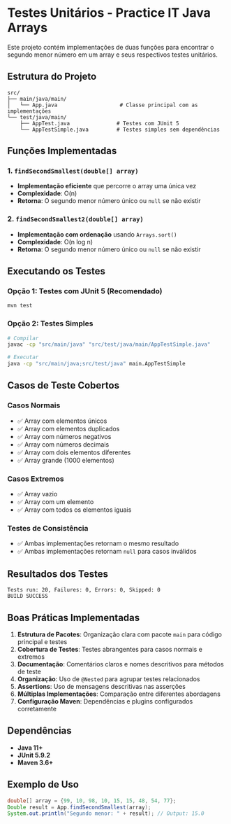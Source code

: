 # Testes Unitários - Practice IT Java Arrays

Este projeto contém implementações de duas funções para encontrar o segundo menor número em um array e seus respectivos testes unitários.

## Estrutura do Projeto

```
src/
├── main/java/main/
│   └── App.java                    # Classe principal com as implementações
└── test/java/main/
    ├── AppTest.java               # Testes com JUnit 5
    └── AppTestSimple.java         # Testes simples sem dependências
```

## Funções Implementadas

### 1. `findSecondSmallest(double[] array)`
- **Implementação eficiente** que percorre o array uma única vez
- **Complexidade**: O(n)
- **Retorna**: O segundo menor número único ou `null` se não existir

### 2. `findSecondSmallest2(double[] array)`
- **Implementação com ordenação** usando `Arrays.sort()`
- **Complexidade**: O(n log n)
- **Retorna**: O segundo menor número único ou `null` se não existir

## Executando os Testes

### Opção 1: Testes com JUnit 5 (Recomendado)
```bash
mvn test
```

### Opção 2: Testes Simples
```bash
# Compilar
javac -cp "src/main/java" "src/test/java/main/AppTestSimple.java"

# Executar
java -cp "src/main/java;src/test/java" main.AppTestSimple
```

## Casos de Teste Cobertos

### Casos Normais
- ✅ Array com elementos únicos
- ✅ Array com elementos duplicados
- ✅ Array com números negativos
- ✅ Array com números decimais
- ✅ Array com dois elementos diferentes
- ✅ Array grande (1000 elementos)

### Casos Extremos
- ✅ Array vazio
- ✅ Array com um elemento
- ✅ Array com todos os elementos iguais

### Testes de Consistência
- ✅ Ambas implementações retornam o mesmo resultado
- ✅ Ambas implementações retornam `null` para casos inválidos

## Resultados dos Testes

```
Tests run: 20, Failures: 0, Errors: 0, Skipped: 0
BUILD SUCCESS
```

## Boas Práticas Implementadas

1. **Estrutura de Pacotes**: Organização clara com pacote `main` para código principal e testes
2. **Cobertura de Testes**: Testes abrangentes para casos normais e extremos
3. **Documentação**: Comentários claros e nomes descritivos para métodos de teste
4. **Organização**: Uso de `@Nested` para agrupar testes relacionados
5. **Assertions**: Uso de mensagens descritivas nas asserções
6. **Múltiplas Implementações**: Comparação entre diferentes abordagens
7. **Configuração Maven**: Dependências e plugins configurados corretamente

## Dependências

- **Java 11+**
- **JUnit 5.9.2**
- **Maven 3.6+**

## Exemplo de Uso

```java
double[] array = {99, 10, 98, 10, 15, 15, 48, 54, 77};
Double result = App.findSecondSmallest(array);
System.out.println("Segundo menor: " + result); // Output: 15.0
```
